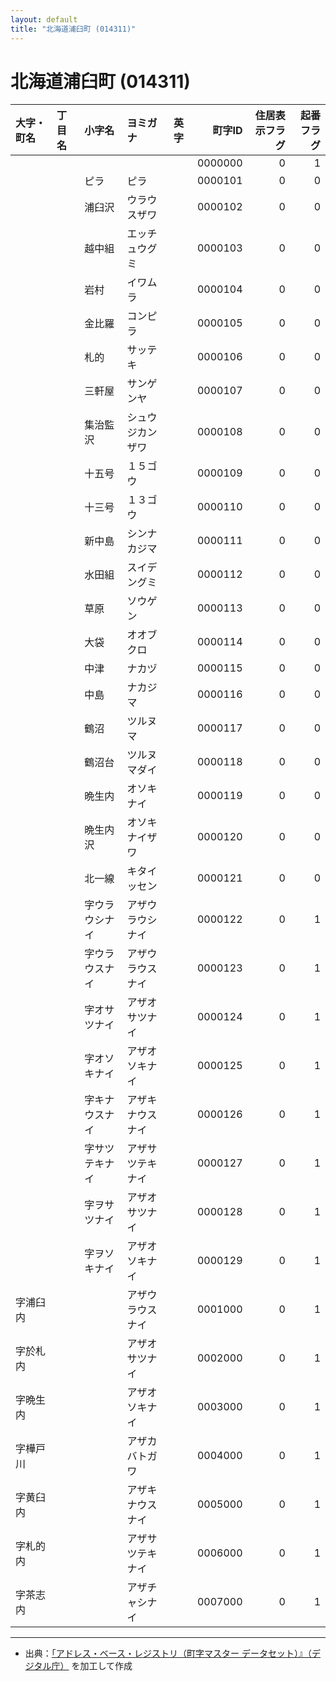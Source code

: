 ```yaml
---
layout: default
title: "北海道浦臼町 (014311)"
---
```


# 北海道浦臼町 (014311)

| 大字・町名 | 丁目名 | 小字名 | ヨミガナ | 英字 | 町字ID | 住居表示フラグ | 起番フラグ |
|:--------|:------|:------|:-----------------|:---------------------|--------:|----------:|--------:|
|  |  |  |  |  | 0000000 | 0 | 1 |
|  |  | ピラ | ピラ |  | 0000101 | 0 | 0 |
|  |  | 浦臼沢 | ウラウスザワ |  | 0000102 | 0 | 0 |
|  |  | 越中組 | エッチュウグミ |  | 0000103 | 0 | 0 |
|  |  | 岩村 | イワムラ |  | 0000104 | 0 | 0 |
|  |  | 金比羅 | コンピラ |  | 0000105 | 0 | 0 |
|  |  | 札的 | サッテキ |  | 0000106 | 0 | 0 |
|  |  | 三軒屋 | サンゲンヤ |  | 0000107 | 0 | 0 |
|  |  | 集治監沢 | シュウジカンザワ |  | 0000108 | 0 | 0 |
|  |  | 十五号 | １５ゴウ |  | 0000109 | 0 | 0 |
|  |  | 十三号 | １３ゴウ |  | 0000110 | 0 | 0 |
|  |  | 新中島 | シンナカジマ |  | 0000111 | 0 | 0 |
|  |  | 水田組 | スイデングミ |  | 0000112 | 0 | 0 |
|  |  | 草原 | ソウゲン |  | 0000113 | 0 | 0 |
|  |  | 大袋 | オオブクロ |  | 0000114 | 0 | 0 |
|  |  | 中津 | ナカヅ |  | 0000115 | 0 | 0 |
|  |  | 中島 | ナカジマ |  | 0000116 | 0 | 0 |
|  |  | 鶴沼 | ツルヌマ |  | 0000117 | 0 | 0 |
|  |  | 鶴沼台 | ツルヌマダイ |  | 0000118 | 0 | 0 |
|  |  | 晩生内 | オソキナイ |  | 0000119 | 0 | 0 |
|  |  | 晩生内沢 | オソキナイザワ |  | 0000120 | 0 | 0 |
|  |  | 北一線 | キタイッセン |  | 0000121 | 0 | 0 |
|  |  | 字ウラウシナイ | アザウラウシナイ |  | 0000122 | 0 | 1 |
|  |  | 字ウラウスナイ | アザウラウスナイ |  | 0000123 | 0 | 1 |
|  |  | 字オサツナイ | アザオサツナイ |  | 0000124 | 0 | 1 |
|  |  | 字オソキナイ | アザオソキナイ |  | 0000125 | 0 | 1 |
|  |  | 字キナウスナイ | アザキナウスナイ |  | 0000126 | 0 | 1 |
|  |  | 字サツテキナイ | アザサツテキナイ |  | 0000127 | 0 | 1 |
|  |  | 字ヲサツナイ | アザオサツナイ |  | 0000128 | 0 | 1 |
|  |  | 字ヲソキナイ | アザオソキナイ |  | 0000129 | 0 | 1 |
| 字浦臼内 |  |  | アザウラウスナイ |  | 0001000 | 0 | 1 |
| 字於札内 |  |  | アザオサツナイ |  | 0002000 | 0 | 1 |
| 字晩生内 |  |  | アザオソキナイ |  | 0003000 | 0 | 1 |
| 字樺戸川 |  |  | アザカバトガワ |  | 0004000 | 0 | 1 |
| 字黄臼内 |  |  | アザキナウスナイ |  | 0005000 | 0 | 1 |
| 字札的内 |  |  | アザサツテキナイ |  | 0006000 | 0 | 1 |
| 字茶志内 |  |  | アザチャシナイ |  | 0007000 | 0 | 1 |

---

- 出典：[「アドレス・ベース・レジストリ（町字マスター データセット）』（デジタル庁）](https://www.digital.go.jp/policies/base_registry_address/) を加工して作成